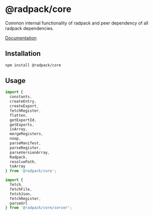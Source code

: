 # @radpack/core
Common internal functionality of radpack and peer dependency of all radpack dependencies.

[Documentation](https://godaddy.github.io/radpack)


## Installation
```sh
npm install @radpack/core
```


## Usage
```js
import {
  constants,
  createEntry,
  createExport,
  fetchRegister,
  flatten,
  getExportId,
  getExports,
  isArray,
  mergeRegisters,
  noop,
  parseManifest,
  parseRegister,
  parseVersionArray,
  Radpack,
  resolvePath,
  toArray
} from '@radpack/core';

import {
  fetch,
  fetchFile,
  fetchJson,
  fetchRegister,
  parseUrl
} from '@radpack/core/server';
```


